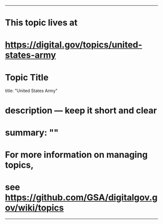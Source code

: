 
---
# This topic lives at
# https://digital.gov/topics/united-states-army

# Topic Title
title: "United States Army"

# description — keep it short and clear
# summary: ""


# For more information on managing topics,
# see https://github.com/GSA/digitalgov.gov/wiki/topics
---